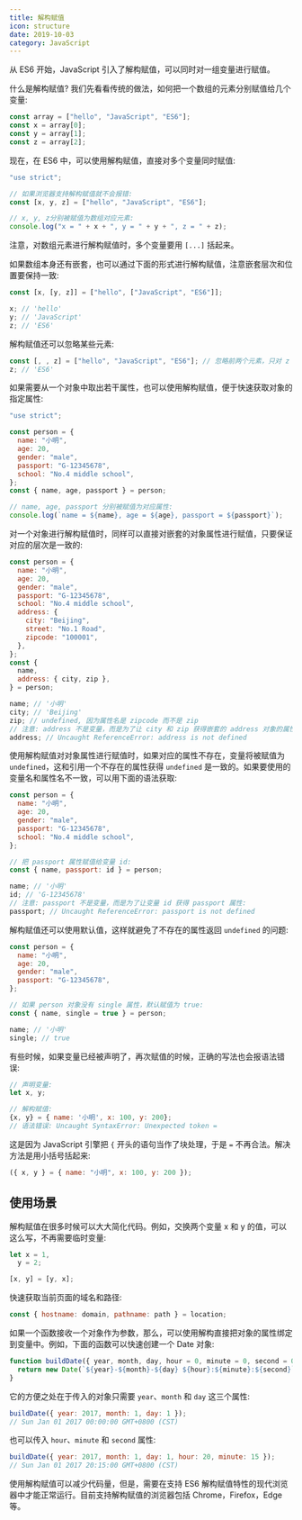 ```yaml
---
title: 解构赋值
icon: structure
date: 2019-10-03
category: JavaScript
---
```


从 ES6 开始，JavaScript 引入了解构赋值，可以同时对一组变量进行赋值。

<!-- more -->

什么是解构赋值? 我们先看看传统的做法，如何把一个数组的元素分别赋值给几个变量:

```js
const array = ["hello", "JavaScript", "ES6"];
const x = array[0];
const y = array[1];
const z = array[2];
```

现在，在 ES6 中，可以使用解构赋值，直接对多个变量同时赋值:

```js
"use strict";

// 如果浏览器支持解构赋值就不会报错:
const [x, y, z] = ["hello", "JavaScript", "ES6"];

// x, y, z分别被赋值为数组对应元素:
console.log("x = " + x + ", y = " + y + ", z = " + z);
```

注意，对数组元素进行解构赋值时，多个变量要用 `[...]` 括起来。

如果数组本身还有嵌套，也可以通过下面的形式进行解构赋值，注意嵌套层次和位置要保持一致:

```js
const [x, [y, z]] = ["hello", ["JavaScript", "ES6"]];

x; // 'hello'
y; // 'JavaScript'
z; // 'ES6'
```

解构赋值还可以忽略某些元素:

```js
const [, , z] = ["hello", "JavaScript", "ES6"]; // 忽略前两个元素，只对 z 赋值第三个元素
z; // 'ES6'
```

如果需要从一个对象中取出若干属性，也可以使用解构赋值，便于快速获取对象的指定属性:

```js
"use strict";

const person = {
  name: "小明",
  age: 20,
  gender: "male",
  passport: "G-12345678",
  school: "No.4 middle school",
};
const { name, age, passport } = person;

// name, age, passport 分别被赋值为对应属性:
console.log(`name = ${name}, age = ${age}, passport = ${passport}`);
```

对一个对象进行解构赋值时，同样可以直接对嵌套的对象属性进行赋值，只要保证对应的层次是一致的:

```js
const person = {
  name: "小明",
  age: 20,
  gender: "male",
  passport: "G-12345678",
  school: "No.4 middle school",
  address: {
    city: "Beijing",
    street: "No.1 Road",
    zipcode: "100001",
  },
};
const {
  name,
  address: { city, zip },
} = person;

name; // '小明'
city; // 'Beijing'
zip; // undefined, 因为属性名是 zipcode 而不是 zip
// 注意: address 不是变量，而是为了让 city 和 zip 获得嵌套的 address 对象的属性:
address; // Uncaught ReferenceError: address is not defined
```

使用解构赋值对对象属性进行赋值时，如果对应的属性不存在，变量将被赋值为 `undefined`，这和引用一个不存在的属性获得 `undefined` 是一致的。如果要使用的变量名和属性名不一致，可以用下面的语法获取:

```js
const person = {
  name: "小明",
  age: 20,
  gender: "male",
  passport: "G-12345678",
  school: "No.4 middle school",
};

// 把 passport 属性赋值给变量 id:
const { name, passport: id } = person;

name; // '小明'
id; // 'G-12345678'
// 注意: passport 不是变量，而是为了让变量 id 获得 passport 属性:
passport; // Uncaught ReferenceError: passport is not defined
```

解构赋值还可以使用默认值，这样就避免了不存在的属性返回 `undefined` 的问题:

```js
const person = {
  name: "小明",
  age: 20,
  gender: "male",
  passport: "G-12345678",
};

// 如果 person 对象没有 single 属性，默认赋值为 true:
const { name, single = true } = person;

name; // '小明'
single; // true
```

有些时候，如果变量已经被声明了，再次赋值的时候，正确的写法也会报语法错误:

```js
// 声明变量:
let x, y;

// 解构赋值:
{x, y} = { name: '小明', x: 100, y: 200};
// 语法错误: Uncaught SyntaxError: Unexpected token =
```

这是因为 JavaScript 引擎把 `{` 开头的语句当作了块处理，于是 `=` 不再合法。解决方法是用小括号括起来:

```js
({ x, y } = { name: "小明", x: 100, y: 200 });
```

## 使用场景

解构赋值在很多时候可以大大简化代码。例如，交换两个变量 x 和 y 的值，可以这么写，不再需要临时变量:

```js
let x = 1,
  y = 2;

[x, y] = [y, x];
```

快速获取当前页面的域名和路径:

```js
const { hostname: domain, pathname: path } = location;
```

如果一个函数接收一个对象作为参数，那么，可以使用解构直接把对象的属性绑定到变量中。例如，下面的函数可以快速创建一个 Date 对象:

```js
function buildDate({ year, month, day, hour = 0, minute = 0, second = 0 }) {
  return new Date(`${year}-${month}-${day} ${hour}:${minute}:${second}`);
}
```

它的方便之处在于传入的对象只需要 `year`、`month` 和 `day` 这三个属性:

```js
buildDate({ year: 2017, month: 1, day: 1 });
// Sun Jan 01 2017 00:00:00 GMT+0800 (CST)
```

也可以传入 `hour`、`minute` 和 `second` 属性:

```js
buildDate({ year: 2017, month: 1, day: 1, hour: 20, minute: 15 });
// Sun Jan 01 2017 20:15:00 GMT+0800 (CST)
```

使用解构赋值可以减少代码量，但是，需要在支持 ES6 解构赋值特性的现代浏览器中才能正常运行。目前支持解构赋值的浏览器包括 Chrome，Firefox，Edge 等。
